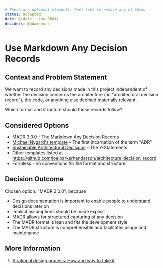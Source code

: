 ```yaml
---
# These are optional elements. Feel free to remove any of them.
status: accepted
date: $(date --iso-8601)
deciders: @adam-moss
---
```


# Use Markdown Any Decision Records

## Context and Problem Statement

We want to record any decisions made in this project independent of whether the decision concerns the architecture (an "architectural decision record"), the code, or anything else deemed materially relevant.

Which format and structure should these records follow?

## Considered Options

- [MADR](https://adr.github.io/madr/) 3.0.0 - The Markdown Any Decision Records
- [Michael Nygard's template](http://thinkrelevance.com/blog/2011/11/15/documenting-architecture-decisions) – The first incarnation of the term "ADR"
- [Sustainable Architectural Decisions](https://www.infoq.com/articles/sustainable-architectural-design-decisions) – The Y-Statements
- Other templates listed at <https://github.com/joelparkerhenderson/architecture_decision_record>
- Formless - no conventions for file format and structure

## Decision Outcome

Chosen option: "MADR 3.0.0", because

- Design documentation is important to enable people to understand decisions later on
- Implicit assumptions should be made explicit
- MADR allows for structured capturing of any decision
- The MADR format is lean and fits the development style
- The MADR structure is comprehensible and facilitates usage and maintenance

## More Information

1. [A rational design process: How and why to fake it](https://doi.org/10.1109/TSE.1986.6312940)
